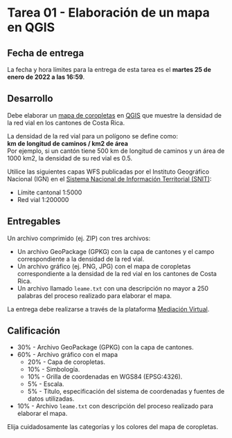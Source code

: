 # Tarea 01 - Elaboración de un mapa en QGIS

## Fecha de entrega
La fecha y hora límites para la entrega de esta tarea es el **martes 25 de enero de 2022 a las 16:59**.

## Desarrollo
Debe elaborar un [mapa de coropletas](https://es.wikipedia.org/wiki/Mapa_coropl%C3%A9tico) en [QGIS](https://qgis.org/) que muestre la densidad de la red vial en los cantones de Costa Rica. 

La densidad de la red vial para un polígono se define como:  
**km de longitud de caminos / km2 de área**  
Por ejemplo, si un cantón tiene 500 km de longitud de caminos y un área de 1000 km2, la densidad de su red vial es 0.5.

Utilice las siguientes capas WFS publicadas por el Instituto Geográfico Nacional (IGN) en el [Sistema Nacional de Información Territorial (SNIT)](https://www.snitcr.go.cr/):

- Límite cantonal 1:5000
- Red vial 1:200000

## Entregables
Un archivo comprimido (ej. ZIP) con tres archivos:
- Un archivo GeoPackage (GPKG) con la capa de cantones y el campo correspondiente a la densidad de la red vial.
- Un archivo gráfico (ej. PNG, JPG) con el mapa de coropletas correspondiente a la densidad de la red vial en los cantones de Costa Rica.
- Un archivo llamado `leame.txt` con una descripción no mayor a 250 palabras del proceso realizado para elaborar el mapa.


La entrega debe realizarse a través de la plataforma [Mediación Virtual](https://mediacionvirtual.ucr.ac.cr/).

## Calificación
- 30% - Archivo GeoPackage (GPKG) con la capa de cantones.
- 60% - Archivo gráfico con el mapa
    - 20% - Capa de coropletas.
    - 10% - Simbología.
    - 10% - Grilla de coordenadas en WGS84 (EPSG:4326).
    -  5% - Escala.
    -  5% - Título, especificación del sistema de coordenadas y fuentes de datos utilizadas.
- 10% - Archivo `leame.txt` con descripción del proceso realizado para elaborar el mapa.

Elija cuidadosamente las categorías y los colores del mapa de coropletas.